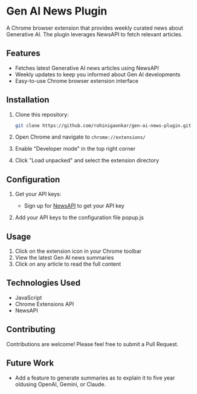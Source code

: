 # Gen AI News Plugin

A Chrome browser extension that provides weekly curated news about Generative AI. The plugin leverages NewsAPI to fetch relevant articles.

## Features

- Fetches latest Generative AI news articles using NewsAPI
- Weekly updates to keep you informed about Gen AI developments
- Easy-to-use Chrome browser extension interface

## Installation

1. Clone this repository:
   ```bash
   git clone https://github.com/rohinigaonkar/gen-ai-news-plugin.git
   ```

2. Open Chrome and navigate to `chrome://extensions/`

3. Enable "Developer mode" in the top right corner

4. Click "Load unpacked" and select the extension directory

## Configuration

1. Get your API keys:
   - Sign up for [NewsAPI](https://newsapi.org/) to get your API key

2. Add your API keys to the configuration file popup.js

## Usage

1. Click on the extension icon in your Chrome toolbar
2. View the latest Gen AI news summaries
3. Click on any article to read the full content

## Technologies Used

- JavaScript
- Chrome Extensions API
- NewsAPI

## Contributing

Contributions are welcome! Please feel free to submit a Pull Request.

## Future Work
- Add a feature to generate summaries as to explain it to five year oldusing OpenAI, Gemini, or Claude. 
